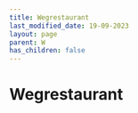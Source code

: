 ```yaml
---
title: Wegrestaurant
last_modified_date: 19-09-2023
layout: page
parent: W
has_children: false
---
```


Wegrestaurant
=============

